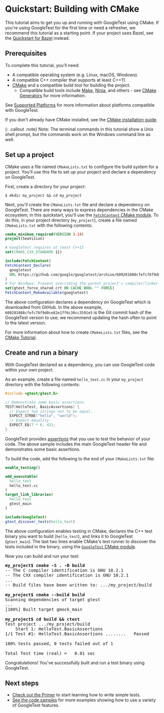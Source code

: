# Quickstart: Building with CMake

This tutorial aims to get you up and running with GoogleTest using CMake. If
you're using GoogleTest for the first time or need a refresher, we recommend
this tutorial as a starting point. If your project uses Bazel, see the
[Quickstart for Bazel](quickstart-bazel.md) instead.

## Prerequisites

To complete this tutorial, you'll need:

*   A compatible operating system (e.g. Linux, macOS, Windows).
*   A compatible C++ compiler that supports at least C++11.
*   [CMake](https://cmake.org/) and a compatible build tool for building the
    project.
    *   Compatible build tools include
        [Make](https://www.gnu.org/software/make/),
        [Ninja](https://ninja-build.org/), and others - see
        [CMake Generators](https://cmake.org/cmake/help/latest/manual/cmake-generators.7.html)
        for more information.

See [Supported Platforms](platforms.md) for more information about platforms
compatible with GoogleTest.

If you don't already have CMake installed, see the
[CMake installation guide](https://cmake.org/install).

{: .callout .note}
Note: The terminal commands in this tutorial show a Unix shell prompt, but the
commands work on the Windows command line as well.

## Set up a project

CMake uses a file named `CMakeLists.txt` to configure the build system for a
project. You'll use this file to set up your project and declare a dependency on
GoogleTest.

First, create a directory for your project:

```
$ mkdir my_project && cd my_project
```

Next, you'll create the `CMakeLists.txt` file and declare a dependency on
GoogleTest. There are many ways to express dependencies in the CMake ecosystem;
in this quickstart, you'll use the
[`FetchContent` CMake module](https://cmake.org/cmake/help/latest/module/FetchContent.html).
To do this, in your project directory (`my_project`), create a file named
`CMakeLists.txt` with the following contents:

```cmake
cmake_minimum_required(VERSION 3.14)
project(SeaVision)

# GoogleTest requires at least C++11
set(CMAKE_CXX_STANDARD 11)

include(FetchContent)
FetchContent_Declare(
  googletest
  URL https://github.com/google/googletest/archive/609281088cfefc76f9d0ce82e1ff6c30cc3591e5.zip
)
# For Windows: Prevent overriding the parent project's compiler/linker settings
set(gtest_force_shared_crt ON CACHE BOOL "" FORCE)
FetchContent_MakeAvailable(googletest)
```

The above configuration declares a dependency on GoogleTest which is downloaded
from GitHub. In the above example, `609281088cfefc76f9d0ce82e1ff6c30cc3591e5` is
the Git commit hash of the GoogleTest version to use; we recommend updating the
hash often to point to the latest version.

For more information about how to create `CMakeLists.txt` files, see the
[CMake Tutorial](https://cmake.org/cmake/help/latest/guide/tutorial/index.html).

## Create and run a binary

With GoogleTest declared as a dependency, you can use GoogleTest code within
your own project.

As an example, create a file named `hello_test.cc` in your `my_project`
directory with the following contents:

```cpp
#include <gtest/gtest.h>

// Demonstrate some basic assertions.
TEST(HelloTest, BasicAssertions) {
  // Expect two strings not to be equal.
  EXPECT_STRNE("hello", "world");
  // Expect equality.
  EXPECT_EQ(7 * 6, 42);
}
```

GoogleTest provides [assertions](primer.md#assertions) that you use to test the
behavior of your code. The above sample includes the main GoogleTest header file
and demonstrates some basic assertions.

To build the code, add the following to the end of your `CMakeLists.txt` file:

```cmake
enable_testing()

add_executable(
  hello_test
  hello_test.cc
)
target_link_libraries(
  hello_test
  gtest_main
)

include(GoogleTest)
gtest_discover_tests(hello_test)
```

The above configuration enables testing in CMake, declares the C++ test binary
you want to build (`hello_test`), and links it to GoogleTest (`gtest_main`). The
last two lines enable CMake's test runner to discover the tests included in the
binary, using the
[`GoogleTest` CMake module](https://cmake.org/cmake/help/git-stage/module/GoogleTest.html).

Now you can build and run your test:

<pre>
<strong>my_project$ cmake -S . -B build</strong>
-- The C compiler identification is GNU 10.2.1
-- The CXX compiler identification is GNU 10.2.1
...
-- Build files have been written to: .../my_project/build

<strong>my_project$ cmake --build build</strong>
Scanning dependencies of target gtest
...
[100%] Built target gmock_main

<strong>my_project$ cd build && ctest</strong>
Test project .../my_project/build
    Start 1: HelloTest.BasicAssertions
1/1 Test #1: HelloTest.BasicAssertions ........   Passed    0.00 sec

100% tests passed, 0 tests failed out of 1

Total Test time (real) =   0.01 sec
</pre>

Congratulations! You've successfully built and run a test binary using
GoogleTest.

## Next steps

*   [Check out the Primer](primer.md) to start learning how to write simple
    tests.
*   [See the code samples](samples.md) for more examples showing how to use a
    variety of GoogleTest features.
